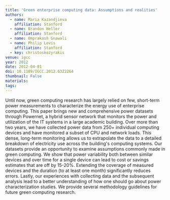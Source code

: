 ```yaml
---
title: 'Green enterprise computing data: Assumptions and realities'
authors:
  - name: Maria Kazandjieva
    affiliation: Stanford
  - name: Brandon Heller
    affiliation: Stanford
  - name: Omprakash Gnawali
  - name: Philip Levis
    affiliation: Stanford
  - key: christoskozyrakis
venue: igcc
year: 2012
date: 2012-04-01
doi: 10.1109/IGCC.2012.6322264
thumbnail: False
materials:
tags:
---
```

Until now, green computing research has largely relied on few, short-term power measurements to characterize the energy use of enterprise computing. This paper brings new and comprehensive power datasets through Powernet, a hybrid sensor network that monitors the power and utilization of the IT systems in a large academic building. Over more than two years, we have collected power data from 250+ individual computing devices and have monitored a subset of CPU and network loads. This dense, long-term monitoring allows us to extrapolate the data to a detailed breakdown of electricity use across the building's computing systems. Our datasets provide an opportunity to examine assumptions commonly made in green computing. We show that power variability both between similar devices and over time for a single device can lead to cost or savings estimates that are off by 15-20%. Extending the coverage of measured devices and the duration (to at least one month) significantly reduces errors. Lastly, our experiences with collecting data and the subsequent analysis lead to a better understanding of how one should go about power characterization studies. We provide several methodology guidelines for future green computing research.



